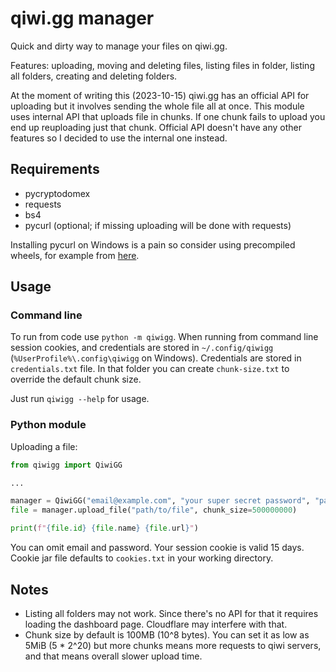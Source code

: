 # qiwi.gg manager
Quick and dirty way to manage your files on qiwi.gg.

Features: uploading, moving and deleting files, listing files in folder, listing all folders, creating and deleting folders.

At the moment of writing this (2023-10-15) qiwi.gg has an official API for uploading but it involves sending the whole file all at once. This module uses internal API that uploads file in chunks. If one chunk fails to upload you end up reuploading just that chunk. Official API doesn't have any other features so I decided to use the internal one instead.

## Requirements
- pycryptodomex
- requests
- bs4
- pycurl (optional; if missing uploading will be done with requests)

Installing pycurl on Windows is a pain so consider using precompiled wheels, for example from [here](https://www.lfd.uci.edu/~gohlke/pythonlibs/#pycurl).

## Usage

### Command line
To run from code use `python -m qiwigg`. When running from command line session cookies, and credentials are stored in `~/.config/qiwigg` (`%UserProfile%\.config\qiwigg` on Windows). Credentials are stored in `credentials.txt` file. In that folder you can create `chunk-size.txt` to override the default chunk size.

Just run `qiwigg --help` for usage.

### Python module
Uploading a file:

```py
from qiwigg import QiwiGG

...

manager = QiwiGG("email@example.com", "your super secret password", "path/to/cookie/jar")
file = manager.upload_file("path/to/file", chunk_size=500000000)

print(f"{file.id} {file.name} {file.url}")
```

You can omit email and password. Your session cookie is valid 15 days. Cookie jar file defaults to `cookies.txt` in your working directory.

## Notes
- Listing all folders may not work. Since there's no API for that it requires loading the dashboard page. Cloudflare may interfere with that.
- Chunk size by default is 100MB (10^8 bytes). You can set it as low as 5MiB (5 * 2^20) but more chunks means more requests to qiwi servers, and that means overall slower upload time.
